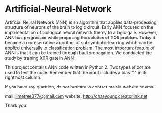 # Artificial-Neural-Network

Artificial Neural Network (ANN) is an algorithm that applies data-processing structure of neurons of the brain to logic circuit. Early ANN focused on the implementation of biological neural network theory to a logic gate. However, ANN has progressed while proposing the solution of XOR problem. Today it became a representative algorithm of subsymbolic-learning which can be applied universally to classification problem. The most important feature of ANN is that it can be trained through backpropagation. We conducted the study by training XOR gate in ANN.

This project contains ANN code written in Python 2. Two types of xor are used to test the code. Remember that the input includes a bias "1" in its rightmost column.

If you have any question, do not hesitate to contact me via website or email.

mail: limetree377@gmail.com
website: http://chaeyoung.creatorlink.net

Thank you.
